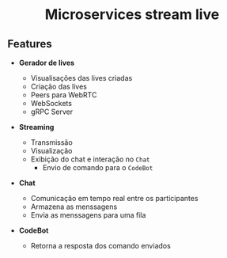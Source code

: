 <h1 align="center">
    Microservices stream live
</h1>

## Features

- **Gerador de lives**
    * Visualisações das lives criadas
    * Criação das lives
    * Peers para WebRTC
    * WebSockets
    * gRPC Server

- **Streaming**
    * Transmissão
    * Visualização
    * Exibição do chat e interação no `Chat`
        * Envio de comando para o `CodeBot`

- **Chat**
    * Comunicação em tempo real entre os participantes
    * Armazena as menssagens
    * Envia as menssagens para uma fila

- **CodeBot**
    * Retorna a resposta dos comando enviados